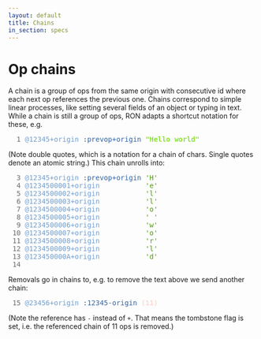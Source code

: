 ```yaml
---
layout: default
title: Chains
in_section: specs
---
```


# Op chains

A chain is a group of ops from the same origin with consecutive id where each next op references the previous one.
Chains correspond to simple linear processes, like setting several fields of an object or typing in text.
While a chain is still a group of ops, RON adapts a shortcut notation for these, e.g.
<pre>
<font color="#6C6C6C">  1 </font><font color="#729FCF">@12345+origin</font> <font color="#3465A4">:prevop+origin</font> <font color="#8AE234"><b>&quot;Hello world&quot;</b></font>
</pre>
(Note double quotes, which is a notation for a chain of chars. Single quotes denote an atomic string.)
This chain unrolls into:
<pre>
<font color="#6C6C6C">  3 </font><font color="#729FCF">@12345+origin</font> <font color="#3465A4">:prevop+origin</font> <font color="#4E9A06">&apos;H&apos;</font>
<font color="#6C6C6C">  4 </font><font color="#729FCF">@1234500001+origin</font>           <font color="#4E9A06">&apos;e&apos;</font>
<font color="#6C6C6C">  5 </font><font color="#729FCF">@1234500002+origin</font>           <font color="#4E9A06">&apos;l&apos;</font>
<font color="#6C6C6C">  6 </font><font color="#729FCF">@1234500003+origin</font>           <font color="#4E9A06">&apos;l&apos;</font>
<font color="#6C6C6C">  7 </font><font color="#729FCF">@1234500004+origin</font>           <font color="#4E9A06">&apos;o&apos;</font>
<font color="#6C6C6C">  8 </font><font color="#729FCF">@1234500005+origin</font>           <font color="#4E9A06">&apos; &apos;</font>
<font color="#6C6C6C">  9 </font><font color="#729FCF">@1234500006+origin</font>           <font color="#4E9A06">&apos;w&apos;</font>
<font color="#6C6C6C"> 10 </font><font color="#729FCF">@1234500007+origin</font>           <font color="#4E9A06">&apos;o&apos;</font>
<font color="#6C6C6C"> 11 </font><font color="#729FCF">@1234500008+origin</font>           <font color="#4E9A06">&apos;r&apos;</font>
<font color="#6C6C6C"> 12 </font><font color="#729FCF">@1234500009+origin</font>           <font color="#4E9A06">&apos;l&apos;</font>
<font color="#6C6C6C"> 13 </font><font color="#729FCF">@123450000A+origin</font>           <font color="#4E9A06">&apos;d&apos;</font>
<font color="#6C6C6C"> 14 </font>
</pre>
Removals go in chains to, e.g. to remove the text above we send another chain:
<pre><font color="#6C6C6C"> 15 </font><font color="#729FCF">@23456+origin</font> <font color="#3465A4">:12345-origin</font> <font color="#FFD7D7"><b>(11)</b></font></pre>
(Note the reference has `-` instead of `+`. That means the tombstone flag is set, i.e. the referenced chain of 11 ops is removed.)
